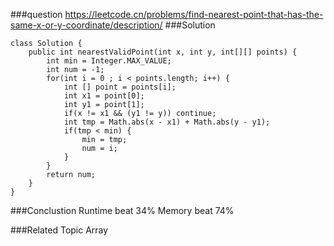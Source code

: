###question
https://leetcode.cn/problems/find-nearest-point-that-has-the-same-x-or-y-coordinate/description/
###Solution
```
class Solution {
    public int nearestValidPoint(int x, int y, int[][] points) {
        int min = Integer.MAX_VALUE;
        int num = -1;
        for(int i = 0 ; i < points.length; i++) {
            int [] point = points[i];
            int x1 = point[0];
            int y1 = point[1];
            if(x != x1 && (y1 != y)) continue;
            int tmp = Math.abs(x - x1) + Math.abs(y - y1);
            if(tmp < min) {
                min = tmp;
                num = i;
            }
        }
        return num;
    }
}
```


###Conclustion
Runtime beat 34%
Memory beat 74%

###Related Topic
Array